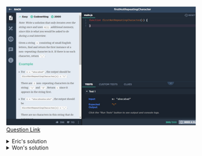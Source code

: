 ![(2019.09.19)firstNotRepeatingCharacter](images/(2019.09.19)firstNotRepeatingCharacter.jpg)
[Question Link](https://app.codesignal.com/interview-practice/task/uX5iLwhc6L5ckSyNC)

<details>
<summary>Eric's solution</summary>
<p>

> ```js
>function firstNotRepeatingCharacter(s) {
>  let array = s.split("");
>  let tmp = [...array];
>  tmp.sort();
>  let set = new Set();
>  for (let i = 0; i < tmp.length - 1; i++) {
>    if (set.has(tmp[i])) continue;
>    if (tmp[i] == tmp[i + 1]) {
>      set.add(tmp[i]);
>    }
>  }
>
>  let result = '_';
>  for (let i = 0; i < array.length; i++) {
>    if (!set.has(array[i])) {
>      result = array[i];
>      break;
>    }
>  }
>  return result;
>}
> ```
</p>
</details>

<details>
<summary>Won's solution</summary>
<p>

> ```js
>firstNotRepeatingCharacter = s => {
>    let array = s.split('');
>    
>    for (let i = 0; i < array.length; i++) {
>        let char = array[i];
>        if (array.indexOf(array[i]) === array.lastIndexOf(array[i])) return array[i];
>    }
>    return '_';
>}
> ```
</p>
</details>
